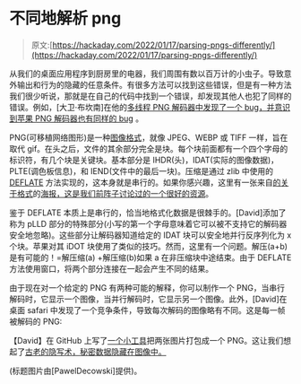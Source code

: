 # 不同地解析 png

> 原文:[https://hackaday.com/2022/01/17/parsing-pngs-differently/](https://hackaday.com/2022/01/17/parsing-pngs-differently/)

从我们的桌面应用程序到厨房里的电器，我们周围有数以百万计的小虫子。导致意外输出和行为的隐藏的任意条件。有很多方法可以找到这些错误，但是有一种方法我们很少听说，那就是在自己的代码中找到一个错误，却发现其他人也犯了同样的错误。例如，[大卫·布坎南]在他的[多线程 PNG 解码器中发现了一个 bug，并意识到苹果 PNG 解码器也有同样的 bug](https://www.da.vidbuchanan.co.uk/widgets/pngdiff/) 。

PNG(可移植网络图形)是一种[图像格式](https://en.wikipedia.org/wiki/Portable_Network_Graphics)，就像 JPEG、WEBP 或 TIFF 一样，旨在取代 gif。在头之后，文件的其余部分完全是块。每个块前面都有一个四个字母的标识符，有几个块是关键块。基本部分是 IHDR(头)，IDAT(实际的图像数据)，PLTE(调色板信息)，和 IEND(文件中的最后一块)。压缩是通过 zlib 中使用的 [DEFLATE](https://en.wikipedia.org/wiki/Deflate) 方法实现的，这本身就是串行的。如果你感兴趣，这里有一张来自[的关于格式](https://hackaday.com/2017/04/07/file-format-posters/)的[海报，这是我们前阵子讨论过的一个很好的资源](https://github.com/corkami/pics/blob/master/binary/PNG.png)。

鉴于 DEFLATE 本质上是串行的，恰当地格式化数据是很棘手的。[David]添加了称为 pLLD 部分的特殊部分(小写的第一个字母意味着它可以被不支持它的解码器安全地忽略)。这些部分让解码器知道给定的 IDAT 块可以安全地并行反序列化为 x 个块。苹果对其 iDOT 块使用了类似的技巧。然而，这里有一个问题。解压(a+b)是有可能的！=解压缩(a) +解压缩(b)如果 a 在非压缩块中途结束。由于 DEFLATE 方法使用窗口，将两个部分连接在一起会产生不同的结果。

由于现在对一个给定的 PNG 有两种可能的解释，你可以制作一个 PNG，当串行解码时，它显示一个图像，当并行解码时，它显示另一个图像。此外，[David]在桌面 safari 中发现了一个竞争条件，导致每次解码的图像略有不同。这是每一帧被解码的 PNG:

【David】在 GitHub 上写了[一个小工具](https://github.com/DavidBuchanan314/ambiguous-png-packer)把两张图片打包成一个 PNG。这让我们想起了[古老的隐写术，秘密数据隐藏在图像中。](https://hackaday.com/2012/02/27/this-image-contains-a-hidden-audio-track/)

(标题图片由[PawelDecowski]提供)。